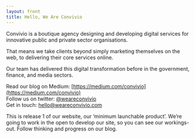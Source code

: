 ```yaml
---
layout: front
title: Hello, We Are Convivio
---
```


Convivio is a boutique agency designing and developing digital services for innovative public and private sector organisations.

That means we take clients beyond simply marketing themselves on the web, to delivering their core services online.

Our team has delivered this digital transformation before in the government, finance, and media sectors.

Read our blog on Medium: [https://medium.com/convivio](https://medium.com/convivio)<br />
Follow us on twitter: [@weareconvivio](https://twitter.com/weareconvivio)<br />
Get in touch: <hello@weareconvivio.com>

This is release 1 of our website, our ‘minimum launchable product’. We’re going to work in the open to develop our site, so you can see our workings-out. Follow thinking and progress on our blog.
